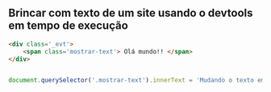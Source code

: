 ## Brincar com texto de um site usando o devtools em tempo de execução

```html
<div class='_evt'>
	<span class='mostrar-text'> Olá mundo!! </span>
</div>

```

```javascript

document.querySelector('.mostrar-text').innerText = 'Mudando o texto em tempo de execução pelo devtools';

```


